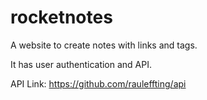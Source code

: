 # rocketnotes

A website to create notes with links and tags.

It has user authentication and API.

API Link: https://github.com/rauleffting/api
